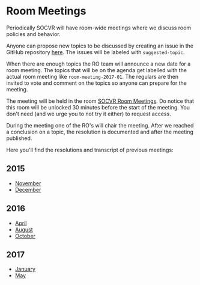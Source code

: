 # Room Meetings

Periodically SOCVR will have room-wide meetings where we discuss room policies and behavior. 

Anyone can propose new topics to be discussed by creating an issue in the GitHub repository [here](https://github.com/SO-Close-Vote-Reviewers/room-meeting-topics). The issues will be labeled with `suggested-topic`. 

When there are enough topics the RO team will announce a new date for a room meeting. The topics that will be on the agenda get labelled with the actual room meeting like `room-meeting-2017-01`. The regulars are then invited to vote and comment on the topics so anyone can prepare for the meeting.

The meeting will be held in the room [SOCVR Room Meetings](https://chat.stackoverflow.com/rooms/108179/socvr-room-meetings). Do notice that this room will be unlocked 30 minutes before the start of the meeting. You don't need (and we urge you to not try it either) to request access.

During the meeting one of the RO's will chair the meeting. After we reached a conclusion on a topic, the resolution is documented and after the meeting published.

Here you'll find  the resolutions and transcript of previous meetings:

## 2015

* [November](2015-11)
* [December](2015-12)

## 2016

* [April](2016-04)
* [August](2016-08)
* [October](2016-10)

## 2017

* [January](2017-01)
* [May](2017-05)
